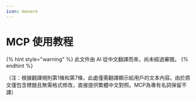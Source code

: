 ```yaml
---
icon: monero
---
```

# MCP 使用教程


{% hint style="warning" %}
此文件由 AI 從中文翻譯而來，尚未經過審閱。
{% endhint %}




（注：根據翻譯規則第1條和第7條，此處僅需翻譯顯示給用戶的文本內容。由於原文僅包含標題且無需格式修改，直接提供繁體中文對照。MCP為專有名詞保留不譯）